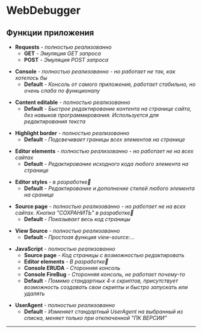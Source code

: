# WebDebugger

## **Функции приложения**
 - **Requests** *- полностью реализованно*
    - **GET** *- Эмуляция GET запроса*
    - **POST** *- Эмуляция POST запроса*
 >
 - **Console** *- полностью реализованно - но работает не так, как хотелось бы*
    - **Default** *- Консоль от самого приложения, работает стабильно, но очень слаба по функционалу*
 >
 - **Content editable** *- полностью реализованно*
    - **Default** *- Быстрое редактирование контента на странице сайта, без навыков программирования. Используется для редактирования текста*
 >
 - **Highlight border** *- полностью реализованно*
    - **Default** *- Подсвечивает границы всех элементов на странице*
 >
 - **Editor elements** *- полностью реализованно - но работает не на всех сайтах*
    - **Default** *- Редактирование исходного кода любого элемента на странице*
 >
 - **Editor styles** *- в разработке:wrench:*
    - **Default** *- Редактирование и дополнение стилей любого элемента на сранице*
 >
 - **Source page** *- полностью реализованно - но работает не на всех сайтах. Кнопка "СОХРАНИТЬ" в разработке:wrench:*
    - **Default** *- Показывает весь код страницы*
 >
 - **View Source** *- полностью реализованно*
    - **Default** *- Простоая функция view-source:...*
 >
 - **JavaScript** *- полностью реализованно*
    - **Source page** *- Код страницы с возможностью редактировать*
    - **Editor elements** *- В разработке:wrench:*
    - **Console ERUDA** *- Сторонняя консоль*
    - **Console FireBug** *- Сторонняя консоль, не работает почему-то*
    - **Default** *- Помимо стандартных 4-х скриптов, присутствует возможность создавать свои скрипты и быстро запускать или удалять*
 >
 - **UserAgent** *- полностью реализованно*
    - **Default** *- Изменяет стандартный UserAgent на выбранный из списка, меняет только при отключенной "ПК ВЕРСИИ"*

____
